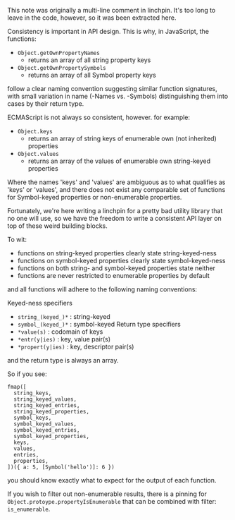 This note was originally a multi-line comment in linchpin. It's too long
to leave in the code, however, so it was been extracted here.

Consistency is important in API design. This is why, in JavaScript, the
functions:

- `Object.getOwnPropertyNames`
    - returns an array of all string property keys
- `Object.getOwnPropertySymbols`
    - returns an array of all Symbol property keys

follow a clear naming convention suggesting similar function
signatures, with small variation in name (-Names vs. -Symbols)
distinguishing them into cases by their return type.

ECMAScript is not always so consistent, however. for example:

- `Object.keys`
    - returns an array of string keys of enumerable own (not inherited)
      properties
- `Object.values`
    - returns an array of the values of enumerable own string-keyed
      properties

Where the names 'keys' and 'values' are ambiguous as to what qualifies
as 'keys' or 'values', and there does not exist any comparable set of
functions for Symbol-keyed properties or non-enumerable properties.

Fortunately, we're here writing a linchpin for a pretty bad utility
library that no one will use, so we have the freedom to write a
consistent API layer on top of these weird building blocks.

To wit:

- functions on string-keyed properties clearly state string-keyed-ness
- functions on symbol-keyed properties clearly state symbol-keyed-ness
- functions on both string- and symbol-keyed properties state neither
- functions are never restricted to enumerable properties by default

and all functions will adhere to the following naming conventions:

Keyed-ness specifiers
  - `string_(keyed_)*` : string-keyed
  - `symbol_(keyed_)*` : symbol-keyed
Return type specifiers
  - `*value(s)`        : codomain of keys
  - `*entr(y|ies)`     : key, value pair(s)
  - `*propert(y|ies)`  : key, descriptor pair(s)

and the return type is always an array.

So if you see:

```
fmap([
  string_keys,
  string_keyed_values,
  string_keyed_entries,
  string_keyed_properties,
  symbol_keys,
  symbol_keyed_values,
  symbol_keyed_entries,
  symbol_keyed_properties,
  keys,
  values,
  entries,
  properties,
])({ a: 5, [Symbol('hello')]: 6 })
```

you should know exactly what to expect for the output of each function.

If you wish to filter out non-enumerable results, there is a pinning
for `Object.protoype.propertyIsEnumerable` that can be combined with
filter: `is_enumerable`.

